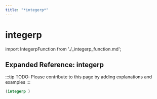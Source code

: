 ```yaml
---
title: "*integerp*"
---
```


# integerp

import IntegerpFunction from './_integerp_function.md';

<IntegerpFunction />

## Expanded Reference: integerp

:::tip
TODO: Please contribute to this page by adding explanations and examples
:::

```lisp
(integerp )
```
